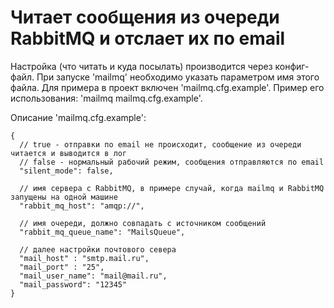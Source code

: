 # Читает сообщения из очереди RabbitMQ и отслает их по email

Настройка (что читать и куда посылать) производится через конфиг-файл. При запуске 'mailmq' необходимо указать параметром имя этого файла. Для примера в проект включен 'mailmq.cfg.example'. Пример его использования: 'mailmq mailmq.cfg.example'.

Описание 'mailmq.cfg.example':

```
{
  // true - отправки по email не происходит, сообщение из очереди читается и выводится в лог
  // false - нормальный рабочий режим, сообщения отправляются по email
  "silent_mode": false,
  
  // имя сервера с RabbitMQ, в примере случай, когда mailmq и RabbitMQ запущены на одной машине
  "rabbit_mq_host": "amqp://",
  
  // имя очереди, должно совпадать с источником сообщений
  "rabbit_mq_queue_name": "MailsQueue",
  
  // далее настройки почтового севера
  "mail_host" : "smtp.mail.ru",
  "mail_port" : "25",
  "mail_user_name": "mail@mail.ru",
  "mail_password": "12345"
}
```
